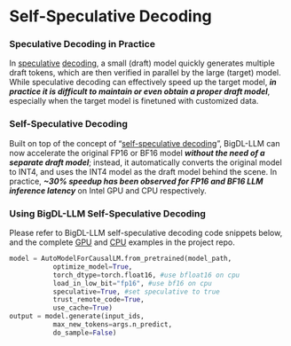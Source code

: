 # Self-Speculative Decoding

### Speculative Decoding in Practice
In [speculative](https://arxiv.org/abs/2302.01318) [decoding](https://arxiv.org/abs/2211.17192), a small (draft) model quickly generates multiple draft tokens, which are then verified in parallel by the large (target) model. While speculative decoding can effectively speed up the target model, ***in practice it is difficult to maintain or even obtain a proper draft model***, especially when the target model is finetuned with customized data. 

### Self-Speculative Decoding 
Built on top of the concept of “[self-speculative decoding](https://arxiv.org/abs/2309.08168)”, BigDL-LLM can now accelerate the original FP16 or BF16 model ***without the need of a separate draft model***; instead, it automatically converts the original model to INT4, and uses the INT4 model as the draft model behind the scene. In practice, ***~30% speedup has been observed for FP16 and BF16 LLM inference latency*** on Intel GPU and CPU respectively.

### Using BigDL-LLM Self-Speculative Decoding
Please refer to BigDL-LLM self-speculative decoding code snippets below, and the complete [GPU](https://github.com/intel-analytics/BigDL/tree/main/python/llm/example/GPU/Speculative-Decoding) and [CPU](https://github.com/intel-analytics/BigDL/tree/main/python/llm/example/CPU/Speculative-Decoding) examples in the project repo.

```python
model = AutoModelForCausalLM.from_pretrained(model_path,
           optimize_model=True,
           torch_dtype=torch.float16, #use bfloat16 on cpu
           load_in_low_bit="fp16", #use bf16 on cpu
           speculative=True, #set speculative to true
           trust_remote_code=True,
           use_cache=True)
output = model.generate(input_ids,
           max_new_tokens=args.n_predict,
           do_sample=False)          
```
